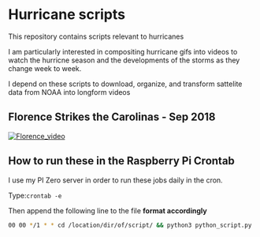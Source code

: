 # Hurricane scripts

This repository contains scripts relevant to hurricanes

I am particularly interested in compositing hurricane gifs into videos to watch the hurricne season and the developments of the storms as they change week to week. 

I depend on these scripts to download, organize, and transform sattelite data from NOAA into longform videos

## Florence Strikes the Carolinas - Sep 2018
[![Florence_video](https://img.youtube.com/vi/QtRf1vUTr38/0.jpg)](http://www.youtube.com/watch?v=QtRf1vUTr38)

## How to run these in the Raspberry Pi Crontab

I use my PI Zero server in order to run these jobs daily in the cron.

Type:```crontab -e ```

Then append the following line to the file **format accordingly**

```bash
00 00 */1 * * cd /location/dir/of/script/ && python3 python_script.py
```


